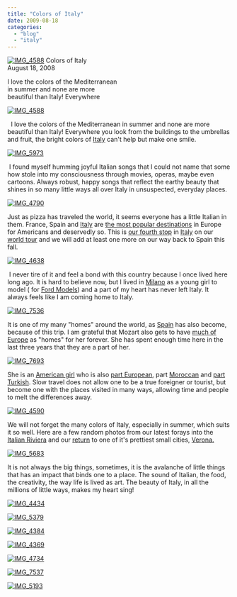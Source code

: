 ```yaml
---
title: "Colors of Italy"
date: 2009-08-18
categories: 
  - "blog"
  - "italy"
---
```


 [![IMG_4588](https://pub-ac94b3f306b24c0dba4238943c97f2e1.r2.dev/6a00e5502a950788330120a54f9bfd970c.jpg)](https://pub-ac94b3f306b24c0dba4238943c97f2e1.r2.dev/6a00e5502a950788330120a54f9bfd970c.jpg) Colors of Italy  
August 18, 2008

I love the colors of the Mediterranean  
in summer and none are more  
beautiful than Italy! Everywhere

<!--more-->

[![IMG_4588](https://pub-ac94b3f306b24c0dba4238943c97f2e1.r2.dev/6a00e5502a950788330120a54f9c20970c.jpg)](https://pub-ac94b3f306b24c0dba4238943c97f2e1.r2.dev/6a00e5502a950788330120a54f9c20970c.jpg)

  I love the colors of the Mediterranean in summer and none are more beautiful than Italy! Everywhere you look from the buildings to the umbrellas and fruit, the bright colors of [Italy](http://www.jaunted.com/browse/Europe/it) can't help but make one smile.

 [![IMG_5973](https://pub-ac94b3f306b24c0dba4238943c97f2e1.r2.dev/6a00e5502a950788330120a54f9e34970c.jpg)](https://pub-ac94b3f306b24c0dba4238943c97f2e1.r2.dev/6a00e5502a950788330120a54f9e34970c.jpg) 

 I found myself humming joyful Italian songs that I could not name that some how stole into my consciousness through movies, operas, maybe even cartoons. Always robust, happy songs that reflect the earthy beauty that shines in so many little ways all over Italy in unsuspected, everyday places.

[![IMG_4790](https://pub-ac94b3f306b24c0dba4238943c97f2e1.r2.dev/6a00e5502a950788330120a54f9ec5970c.jpg)](https://pub-ac94b3f306b24c0dba4238943c97f2e1.r2.dev/6a00e5502a950788330120a54f9ec5970c.jpg)

Just as pizza has traveled the world, it seems everyone has a little Italian in them. France, Spain and [Italy](http://www.concierge.com/tools/travelawards/readerschoice/cities) are [the most popular destinations](http://www.boston.com/travel/getaways/europe/articles/2007/09/16/even_off_season_italy_is_a_hot_destination/) in Europe for Americans and deservedly so. This is [our fourth stop](http://soultravelers3new.local/2008/03/more-fabulous-f.html) in [Italy](http://soultravelers3new.local/2007/05/roma.html) on our [world tour](http://soultravelers3new.local/2008/12/where-in-heaven.html) and we will add at least one more on our way back to Spain this fall.

[![IMG_4638](https://pub-ac94b3f306b24c0dba4238943c97f2e1.r2.dev/6a00e5502a950788330120a54f9f7a970c.jpg)](http://soultravelers3new.local/wp-content/uploads/wp-content/uploads/2025/09/6a00e5502a950788330120a54f9f7a970c-150x150.jpg)

 I never tire of it and feel a bond with this country because I once lived here long ago. It is hard to believe now, but I lived in [Milano](http://en.wikipedia.org/wiki/Milan) as a young girl to model ( for [Ford Models](http://www.fordmodels.com/)) and a part of my heart has never left Italy. It always feels like I am coming home to Italy.

[![IMG_7536](https://pub-ac94b3f306b24c0dba4238943c97f2e1.r2.dev/6a00e5502a950788330120a4f8700b970b.jpg)](https://pub-ac94b3f306b24c0dba4238943c97f2e1.r2.dev/6a00e5502a950788330120a4f8700b970b.jpg)

It is one of my many "homes" around the world, as [Spain](http://travel.nationalgeographic.com/places/countries/country_spain.html) has also become, because of this trip. I am grateful that Mozart also gets to have [much of Europe](http://www.concierge.com/travelguide/europe) as "homes" for her forever. She has spent enough time here in the last three years that they are a part of her.

[![IMG_7693](https://pub-ac94b3f306b24c0dba4238943c97f2e1.r2.dev/6a00e5502a950788330120a54fa33d970c.jpg)](https://pub-ac94b3f306b24c0dba4238943c97f2e1.r2.dev/6a00e5502a950788330120a54fa33d970c.jpg)

She is an [American girl](http://soultravelers3new.local/2006/08/suite-bon-voyag.html) who is also [part European](http://www.youtube.com/user/soultravelers3), part [Moroccan](http://soultravelers3new.local/2008/12/sahara-dream.html#more) and [part Turkish](http://soultravelers3new.local/2007/08/kalehan-kindred.html). Slow travel does not allow one to be a true foreigner or tourist, but become one with the places visited in many ways, allowing time and people to melt the differences away.

[![IMG_4590](https://pub-ac94b3f306b24c0dba4238943c97f2e1.r2.dev/6a00e5502a950788330120a54fa0b5970c.jpg)](https://pub-ac94b3f306b24c0dba4238943c97f2e1.r2.dev/6a00e5502a950788330120a54fa0b5970c.jpg)

We will not forget the many colors of Italy, especially in summer, which suits it so well. Here are a few random photos from our latest forays into the [Italian Riviera](http://soultravelers3new.local/2009/07/7-best-reasons-to-travel-cinque-terre-italy.html) and our [return](http://soultravelers3new.local/2008/02/romeo-juliet-in.html) to one of it's prettiest small cities, [Verona.](http://en.wikipedia.org/wiki/Verona) 

[![IMG_5683](https://pub-ac94b3f306b24c0dba4238943c97f2e1.r2.dev/6a00e5502a950788330120a54fa155970c.jpg)](https://pub-ac94b3f306b24c0dba4238943c97f2e1.r2.dev/6a00e5502a950788330120a54fa155970c.jpg)

It is not always the big things, sometimes, it is the avalanche of little things that has an impact that binds one to a place. The sound of Italian, the food, the creativity, the way life is lived as art. The beauty of Italy, in all the millions of little ways, makes my heart sing!

[![IMG_4434](https://pub-ac94b3f306b24c0dba4238943c97f2e1.r2.dev/6a00e5502a950788330120a54fa1ac970c.jpg)](https://pub-ac94b3f306b24c0dba4238943c97f2e1.r2.dev/6a00e5502a950788330120a54fa1ac970c.jpg)

[![IMG_5379](https://pub-ac94b3f306b24c0dba4238943c97f2e1.r2.dev/6a00e5502a950788330120a54fa1fd970c.jpg)](https://pub-ac94b3f306b24c0dba4238943c97f2e1.r2.dev/6a00e5502a950788330120a54fa1fd970c.jpg)

[![IMG_4384](https://pub-ac94b3f306b24c0dba4238943c97f2e1.r2.dev/6a00e5502a950788330120a4f871ad970b.jpg)](https://pub-ac94b3f306b24c0dba4238943c97f2e1.r2.dev/6a00e5502a950788330120a4f871ad970b.jpg)

[![IMG_4369](https://pub-ac94b3f306b24c0dba4238943c97f2e1.r2.dev/6a00e5502a950788330120a4f871ee970b.jpg)](http://soultravelers3new.local/wp-content/uploads/wp-content/uploads/2025/09/6a00e5502a950788330120a4f871ee970b-150x150.jpg)

[![IMG_4734](https://pub-ac94b3f306b24c0dba4238943c97f2e1.r2.dev/6a00e5502a950788330120a54fa2d5970c.jpg)](https://pub-ac94b3f306b24c0dba4238943c97f2e1.r2.dev/6a00e5502a950788330120a54fa2d5970c.jpg)

[![IMG_7537](https://pub-ac94b3f306b24c0dba4238943c97f2e1.r2.dev/6a00e5502a950788330120a4f872ca970b.jpg)](http://soultravelers3new.local/wp-content/uploads/wp-content/uploads/2025/09/6a00e5502a950788330120a4f872ca970b.jpg)

[![IMG_5193](https://pub-ac94b3f306b24c0dba4238943c97f2e1.r2.dev/6a00e5502a950788330120a54fa406970c.jpg)](https://pub-ac94b3f306b24c0dba4238943c97f2e1.r2.dev/6a00e5502a950788330120a54fa406970c.jpg)
